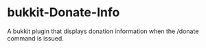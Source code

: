 bukkit-Donate-Info
==================

A bukkit plugin that displays donation information when the /donate command is issued.
